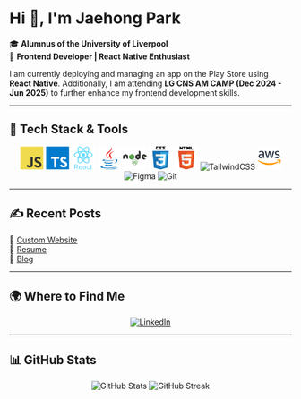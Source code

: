 # Hi 👋, I'm Jaehong Park

🎓 **Alumnus of the University of Liverpool**  
🚀 **Frontend Developer | React Native Enthusiast**

I am currently deploying and managing an app on the Play Store using **React Native**. Additionally, I am attending **LG CNS AM CAMP (Dec 2024 - Jun 2025)** to further enhance my frontend development skills.

---

## 🚀 Tech Stack & Tools

<p align="center">
  <img src="https://raw.githubusercontent.com/devicons/devicon/master/icons/javascript/javascript-original.svg" alt="JavaScript" width="42" height="42" />
  <img src="https://raw.githubusercontent.com/devicons/devicon/master/icons/typescript/typescript-original.svg" alt="TypeScript" width="42" height="42" />
  <img src="https://raw.githubusercontent.com/devicons/devicon/master/icons/react/react-original-wordmark.svg" alt="React" width="42" height="42" />
  <img src="https://raw.githubusercontent.com/devicons/devicon/master/icons/java/java-original.svg" alt="Java" width="42" height="42" />
  <img src="https://raw.githubusercontent.com/devicons/devicon/master/icons/nodejs/nodejs-original-wordmark.svg" alt="Node.js" width="42" height="42" />
  <img src="https://raw.githubusercontent.com/devicons/devicon/master/icons/css3/css3-original-wordmark.svg" alt="CSS3" width="42" height="42" />
  <img src="https://raw.githubusercontent.com/devicons/devicon/master/icons/html5/html5-original-wordmark.svg" alt="HTML5" width="42" height="42" />
  <img src="https://www.vectorlogo.zone/logos/tailwindcss/tailwindcss-icon.svg" alt="TailwindCSS" width="42" height="42" />
  <img src="https://raw.githubusercontent.com/devicons/devicon/master/icons/amazonwebservices/amazonwebservices-original-wordmark.svg" alt="AWS" width="42" height="42" />
  <img src="https://www.vectorlogo.zone/logos/figma/figma-icon.svg" alt="Figma" width="42" height="42" />
  <img src="https://www.vectorlogo.zone/logos/git-scm/git-scm-icon.svg" alt="Git" width="42" height="42" />
</p>

---

## ✍️ Recent Posts
📌 [Custom Website](https://www.jaehong-park.com/)  
📌 [Resume](https://d3c3zgrht7r4md.cloudfront.net/)  
📌 [Blog](https://jelong.tistory.com/)  

---

## 🌍 Where to Find Me

<p align="center">
  <a href="https://www.linkedin.com/in/jaehong-park-12328a303/">
    <img src="https://img.shields.io/badge/LinkedIn-%230a77b6?style=for-the-badge&logo=linkedin&logoColor=white" alt="LinkedIn" />
  </a>
</p>

---

## 📊 GitHub Stats

<p align="center">
  <img src="https://github-readme-stats.vercel.app/api?username=qkrwoghd04&show_icons=true&theme=tokyonight" alt="GitHub Stats" width="48%" />
  <img src="https://github-readme-streak-stats.herokuapp.com/?user=qkrwoghd04&theme=tokyonight" alt="GitHub Streak" width="48%" />
</p>

